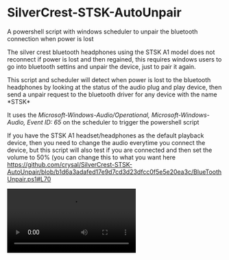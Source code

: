 # SilverCrest-STSK-AutoUnpair
A powershell script with windows scheduler to unpair the bluetooth connection when power is lost


The silver crest bluetooth headphones using the STSK A1 model does not reconnect if power is lost and then regained, this requires windows users to go into bluetooth settins and unpair the device, just to pair it again.

This script and scheduler will detect when power is lost to the bluetooth headphones by looking at the status of the audio plug and play device, then send a unpair request to the bluetooth driver for any device with the name \*STSK*

It uses the *Microsoft-Windows-Audio/Operational, Microsoft-Windows-Audio, Event ID: 65* on the scheduler to trigger the powershell script

If you have the STSK A1 headset/headphones as the default playback device, then you need to change the audio everytime you connect the device, but this script will also test if you are connected and then set the volume to 50% (you can change this to what you want here https://github.com/crysal/SilverCrest-STSK-AutoUnpair/blob/b1d6a3adafed17e9d7cd3d23dfcc0f5e5e20ea3c/BlueToothUnpair.ps1#L70


![demo of the script after powerloss](https://i.imgur.com/XhAmSxe.mp4)
